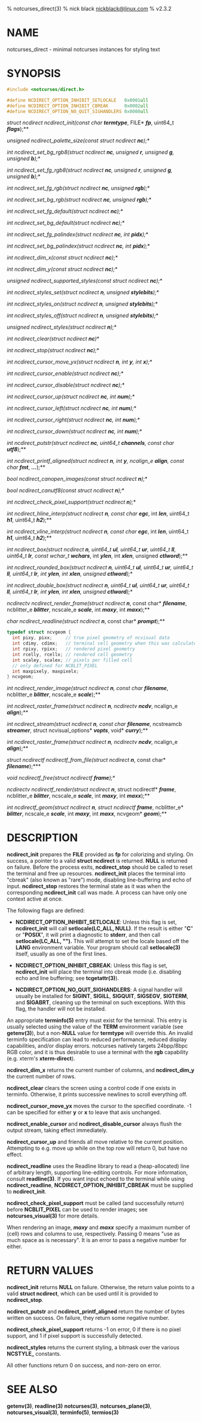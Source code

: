 % notcurses_direct(3)
% nick black <nickblack@linux.com>
% v2.3.2

# NAME

notcurses_direct - minimal notcurses instances for styling text

# SYNOPSIS

```c
#include <notcurses/direct.h>

#define NCDIRECT_OPTION_INHIBIT_SETLOCALE   0x0001ull
#define NCDIRECT_OPTION_INHIBIT_CBREAK      0x0002ull
#define NCDIRECT_OPTION_NO_QUIT_SIGHANDLERS 0x0008ull
```

**struct ncdirect* ncdirect_init(const char* ***termtype***, FILE* ***fp***, uint64_t ***flags***);**

**unsigned ncdirect_palette_size(const struct ncdirect* ***nc***);**

**int ncdirect_set_bg_rgb8(struct ncdirect* ***nc***, unsigned ***r***, unsigned ***g***, unsigned ***b***);**

**int ncdirect_set_fg_rgb8(struct ncdirect* ***nc***, unsigned ***r***, unsigned ***g***, unsigned ***b***);**

**int ncdirect_set_fg_rgb(struct ncdirect* ***nc***, unsigned ***rgb***);**

**int ncdirect_set_bg_rgb(struct ncdirect* ***nc***, unsigned ***rgb***);**

**int ncdirect_set_fg_default(struct ncdirect* ***nc***);**

**int ncdirect_set_bg_default(struct ncdirect* ***nc***);**

**int ncdirect_set_fg_palindex(struct ncdirect* ***nc***, int ***pidx***);**

**int ncdirect_set_bg_palindex(struct ncdirect* ***nc***, int ***pidx***);**

**int ncdirect_dim_x(const struct ncdirect* ***nc***);**

**int ncdirect_dim_y(const struct ncdirect* ***nc***);**

**unsigned ncdirect_supported_styles(const struct ncdirect* ***nc***);**

**int ncdirect_styles_set(struct ncdirect* ***n***, unsigned ***stylebits***);**

**int ncdirect_styles_on(struct ncdirect* ***n***, unsigned ***stylebits***);**

**int ncdirect_styles_off(struct ncdirect* ***n***, unsigned ***stylebits***);**

**unsigned ncdirect_styles(struct ncdirect* ***n***);**

**int ncdirect_clear(struct ncdirect* ***nc***)**

**int ncdirect_stop(struct ncdirect* ***nc***);**

**int ncdirect_cursor_move_yx(struct ncdirect* ***n***, int ***y***, int ***x***);**

**int ncdirect_cursor_enable(struct ncdirect* ***nc***);**

**int ncdirect_cursor_disable(struct ncdirect* ***nc***);**

**int ncdirect_cursor_up(struct ncdirect* ***nc***, int ***num***);**

**int ncdirect_cursor_left(struct ncdirect* ***nc***, int ***num***);**

**int ncdirect_cursor_right(struct ncdirect* ***nc***, int ***num***);**

**int ncdirect_cursor_down(struct ncdirect* ***nc***, int ***num***);**

**int ncdirect_putstr(struct ncdirect* ***nc***, uint64_t ***channels***, const char* ***utf8***);**

**int ncdirect_printf_aligned(struct ncdirect* ***n***, int ***y***, ncalign_e ***align***, const char* ***fmt***, ***...***);**

**bool ncdirect_canopen_images(const struct ncdirect* ***n***);**

**bool ncdirect_canutf8(const struct ncdirect* ***n***);**

**int ncdirect_check_pixel_support(struct ncdirect* ***n***);**

**int ncdirect_hline_interp(struct ncdirect* ***n***, const char* ***egc***, int ***len***, uint64_t ***h1***, uint64_t ***h2***);**

**int ncdirect_vline_interp(struct ncdirect* ***n***, const char* ***egc***, int ***len***, uint64_t ***h1***, uint64_t ***h2***);**

**int ncdirect_box(struct ncdirect* ***n***, uint64_t ***ul***, uint64_t ***ur***, uint64_t ***ll***, uint64_t ***lr***, const wchar_t* ***wchars***, int ***ylen***, int ***xlen***, unsigned ***ctlword***);**

**int ncdirect_rounded_box(struct ncdirect* ***n***, uint64_t ***ul***, uint64_t ***ur***, uint64_t ***ll***, uint64_t ***lr***, int ***ylen***, int ***xlen***, unsigned ***ctlword***);**

**int ncdirect_double_box(struct ncdirect* ***n***, uint64_t ***ul***, uint64_t ***ur***, uint64_t ***ll***, uint64_t ***lr***, int ***ylen***, int ***xlen***, unsigned ***ctlword***);**

**ncdirectv* ncdirect_render_frame(struct ncdirect* ***n***, const char* ***filename***, ncblitter_e ***blitter***, ncscale_e ***scale***, int ***maxy***, int ***maxx***);**

**char* ncdirect_readline(struct ncdirect* ***n***, const char* ***prompt***);**

```c
typedef struct ncvgeom {
  int pixy, pixx;     // true pixel geometry of ncvisual data
  int cdimy, cdimx;   // terminal cell geometry when this was calculated
  int rpixy, rpixx;   // rendered pixel geometry
  int rcelly, rcellx; // rendered cell geometry
  int scaley, scalex; // pixels per filled cell
  // only defined for NCBLIT_PIXEL
  int maxpixely, maxpixelx;
} ncvgeom;
```

**int ncdirect_render_image(struct ncdirect* ***n***, const char* ***filename***, ncblitter_e ***blitter***, ncscale_e ***scale***);**

**int ncdirect_raster_frame(struct ncdirect* ***n***, ncdirectv* ***ncdv***, ncalign_e ***align***);**

**int ncdirect_stream(struct ncdirect* ***n***, const char* ***filename***, ncstreamcb ***streamer***, struct ncvisual_options* ***vopts***, void* ***curry***);**

**int ncdirect_raster_frame(struct ncdirect* ***n***, ncdirectv* ***ncdv***, ncalign_e ***align***);**

**struct ncdirectf* ncdirectf_from_file(struct ncdirect* ***n***, const char* ***filename***);***

**void ncdirectf_free(struct ncdirectf* ***frame***);**

**ncdirectv* ncdirectf_render(struct ncdirect* ***n***, struct ncdirectf* ***frame***, ncblitter_e ***blitter***, ncscale_e ***scale***, int ***maxy***, int ***maxx***);**

**int ncdirectf_geom(struct ncdirect* ***n***, struct ncdirectf* ***frame***, ncblitter_e* ***blitter***, ncscale_e ***scale***, int ***maxy***, int ***maxx***, ncvgeom* ***geom***);**


# DESCRIPTION

**ncdirect_init** prepares the **FILE** provided as **fp** for colorizing and
styling. On success, a pointer to a valid **struct ncdirect** is returned.
**NULL** is returned on failure. Before the process exits, **ncdirect_stop**
should be called to reset the terminal and free up resources. **ncdirect_init**
places the terminal into "cbreak" (also known as "rare") mode, disabling
line-buffering and echo of input. **ncdirect_stop** restores the terminal state
as it was when the corresponding **ncdirect_init** call was made. A process
can have only one context active at once.

The following flags are defined:

* **NCDIRECT_OPTION_INHIBIT_SETLOCALE**: Unless this flag is set,
    **ncdirect_init** will call **setlocale(LC_ALL, NULL)**. If the result is
    either "**C**" or "**POSIX**", it will print a diagnostic to **stderr**, and
    then call **setlocale(LC_ALL, "").** This will attempt to set the locale
    based off the **LANG** environment variable. Your program should call
    **setlocale(3)** itself, usually as one of the first lines.

* **NCDIRECT_OPTION_INHIBIT_CBREAK**: Unless this flag is set, **ncdirect_init**
    will place the terminal into cbreak mode (i.e. disabling echo and line
    buffering; see **tcgetattr(3)**).

* **NCDIRECT_OPTION_NO_QUIT_SIGHANDLERS**: A signal handler will usually be
    installed for **SIGINT**, **SIGILL**, **SIGQUIT**, **SIGSEGV**,
    **SIGTERM**, and **SIGABRT**, cleaning up the terminal on such exceptions.
    With this flag, the handler will not be installed.

An appropriate **terminfo(5)** entry must exist for the terminal. This entry is
usually selected using the value of the **TERM** environment variable (see
**getenv(3)**), but a non-**NULL** value for **termtype** will override this. An
invalid terminfo specification can lead to reduced performance, reduced
display capabilities, and/or display errors. notcurses natively targets
24bpp/8bpc RGB color, and it is thus desirable to use a terminal with the
**rgb** capability (e.g. xterm's **xterm-direct**).

**ncdirect_dim_x** returns the current number of columns, and **ncdirect_dim_y**
the current number of rows.

**ncdirect_clear** clears the screen using a control code if one exists in
terminfo. Otherwise, it prints successive newlines to scroll everything off.

**ncdirect_cursor_move_yx** moves the cursor to the specified coordinate. -1 can
be specified for either **y** or **x** to leave that axis unchanged.

**ncdirect_enable_cursor** and **ncdirect_disable_cursor** always flush the
output stream, taking effect immediately.

**ncdirect_cursor_up** and friends all move relative to the current position.
Attempting to e.g. move up while on the top row will return 0, but have no
effect.

**ncdirect_readline** uses the Readline library to read a (heap-allocated)
line of arbitrary length, supporting line-editing controls. For more
information, consult **readline(3)**. If you want input echoed to the
terminal while using **ncdirect_readline**, **NCDIRECT_OPTION_INHIBIT_CBREAK**
must be supplied to **ncdirect_init**.

**ncdirect_check_pixel_support** must be called (and successfully return)
before **NCBLIT_PIXEL** can be used to render images; see
**notcurses_visual(3)** for more details.

When rendering an image, ***maxy*** and ***maxx*** specify a maximum number
of (cell) rows and columns to use, respectively. Passing 0 means "use as much
space as is necessary". It is an error to pass a negative number for either.

# RETURN VALUES

**ncdirect_init** returns **NULL** on failure. Otherwise, the return value
points to a valid **struct ncdirect**, which can be used until it is provided
to **ncdirect_stop**.

**ncdirect_putstr** and **ncdirect_printf_aligned** return the number of bytes
written on success. On failure, they return some negative number.

**ncdirect_check_pixel_support** returns -1 on error, 0 if there is no pixel
support, and 1 if pixel support is successfully detected.

**ncdirect_styles** returns the current styling, a bitmask over the various
**NCSTYLE_** constants.

All other functions return 0 on success, and non-zero on error.

# SEE ALSO

**getenv(3)**,
**readline(3)**
**notcurses(3)**,
**notcurses_plane(3)**,
**notcurses_visual(3)**,
**terminfo(5)**,
**termios(3)**
